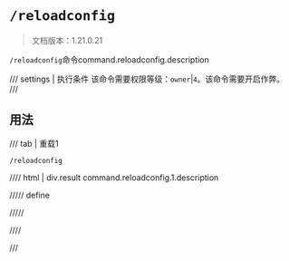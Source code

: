 # `/reloadconfig`

> 文档版本：1.21.0.21

`/reloadconfig`命令command.reloadconfig.description

/// settings | 执行条件
该命令需要权限等级：`owner`|`4`。该命令需要开启作弊。
///

## 用法

/// tab | 重载1
```mcfunction
/reloadconfig
```

//// html | div.result
command.reloadconfig.1.description

///// define

/////

////

///
